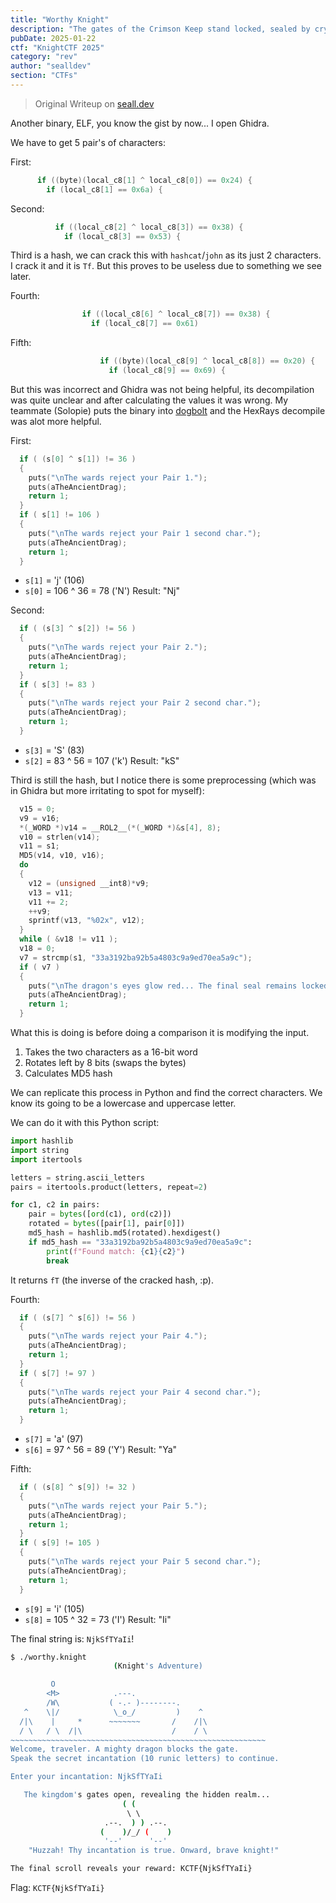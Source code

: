 ```yaml
---
title: "Worthy Knight"
description: "The gates of the Crimson Keep stand locked, sealed by cryptic runes from ages past. Many challengers have tested their might against these ancient wards—yet all were found wanting. Will you speak the correct incantation and earn the Keep’s hidden treasures? Prove your valor and stand among legends… if you truly are a Worthy Knight."
pubDate: 2025-01-22
ctf: "KnightCTF 2025"
category: "rev"
author: "sealldev"
section: "CTFs"
---
```


> Original Writeup on [seall.dev](https://seall.dev/posts/knightctf2025#worthy-knight)

Another binary, ELF, you know the gist by now... I open Ghidra.

We have to get 5 pair's of characters:

First:
```c
      if ((byte)(local_c8[1] ^ local_c8[0]) == 0x24) {
        if (local_c8[1] == 0x6a) {
```

Second:
```c
          if ((local_c8[2] ^ local_c8[3]) == 0x38) {
            if (local_c8[3] == 0x53) {
```

Third is a hash, we can crack this with `hashcat`/`john` as its just 2 characters. I crack it and it is `Tf`. But this proves to be useless due to something we see later.

Fourth:
```c
                if ((local_c8[6] ^ local_c8[7]) == 0x38) {
                  if (local_c8[7] == 0x61) 
```

Fifth:
```c
                    if ((byte)(local_c8[9] ^ local_c8[8]) == 0x20) {
                      if (local_c8[9] == 0x69) {
```

But this was incorrect and Ghidra was not being helpful, its decompilation was quite unclear and after calculating the values it was wrong. My teammate (Solopie) puts the binary into [dogbolt](https://dogbolt.org/) and the HexRays decompile was alot more helpful.

First:
```c
  if ( (s[0] ^ s[1]) != 36 )
  {
    puts("\nThe wards reject your Pair 1.");
    puts(aTheAncientDrag);
    return 1;
  }
  if ( s[1] != 106 )
  {
    puts("\nThe wards reject your Pair 1 second char.");
    puts(aTheAncientDrag);
    return 1;
  }
```
- `s[1]` = 'j' (106)
- `s[0]` = 106 ^ 36 = 78 ('N')
Result: "Nj"


Second: 
```c
  if ( (s[3] ^ s[2]) != 56 )
  {
    puts("\nThe wards reject your Pair 2.");
    puts(aTheAncientDrag);
    return 1;
  }
  if ( s[3] != 83 )
  {
    puts("\nThe wards reject your Pair 2 second char.");
    puts(aTheAncientDrag);
    return 1;
  }
```
- `s[3]` = 'S' (83)
- `s[2]` = 83 ^ 56 = 107 ('k')
Result: "kS"

Third is still the hash, but I notice there is some preprocessing (which was in Ghidra but more irritating to spot for myself):
```c
  v15 = 0;
  v9 = v16;
  *(_WORD *)v14 = __ROL2__(*(_WORD *)&s[4], 8);
  v10 = strlen(v14);
  v11 = s1;
  MD5(v14, v10, v16);
  do
  {
    v12 = (unsigned __int8)*v9;
    v13 = v11;
    v11 += 2;
    ++v9;
    sprintf(v13, "%02x", v12);
  }
  while ( &v18 != v11 );
  v18 = 0;
  v7 = strcmp(s1, "33a3192ba92b5a4803c9a9ed70ea5a9c");
  if ( v7 )
  {
    puts("\nThe dragon's eyes glow red... The final seal remains locked.");
    puts(aTheAncientDrag);
    return 1;
  }
```

What this is doing is before doing a comparison it is modifying the input. 
1. Takes the two characters as a 16-bit word
2. Rotates left by 8 bits (swaps the bytes)
3. Calculates MD5 hash

We can replicate this process in Python and find the correct characters. We know its going to be a lowercase and uppercase letter.

We can do it with this Python script:
```python
import hashlib
import string
import itertools

letters = string.ascii_letters
pairs = itertools.product(letters, repeat=2)

for c1, c2 in pairs:
    pair = bytes([ord(c1), ord(c2)])
    rotated = bytes([pair[1], pair[0]])
    md5_hash = hashlib.md5(rotated).hexdigest()
    if md5_hash == "33a3192ba92b5a4803c9a9ed70ea5a9c":
        print(f"Found match: {c1}{c2}")
        break
```

It returns `fT` (the inverse of the cracked hash, :p).

Fourth:
```c
  if ( (s[7] ^ s[6]) != 56 )
  {
    puts("\nThe wards reject your Pair 4.");
    puts(aTheAncientDrag);
    return 1;
  }
  if ( s[7] != 97 )
  {
    puts("\nThe wards reject your Pair 4 second char.");
    puts(aTheAncientDrag);
    return 1;
  }
```
- `s[7]` = 'a' (97)
- `s[6]` = 97 ^ 56 = 89 ('Y')
Result: "Ya"

Fifth:
```c
  if ( (s[8] ^ s[9]) != 32 )
  {
    puts("\nThe wards reject your Pair 5.");
    puts(aTheAncientDrag);
    return 1;
  }
  if ( s[9] != 105 )
  {
    puts("\nThe wards reject your Pair 5 second char.");
    puts(aTheAncientDrag);
    return 1;
  }
```
- `s[9]` = 'i' (105)
- `s[8]` = 105 ^ 32 = 73 ('I')
Result: "Ii"

The final string is: `NjkSfTYaIi`!

```bash
$ ./worthy.knight 
                       (Knight's Adventure)                

         O                                              
        <M>            .---.                            
        /W\           ( -.- )--------.                  
   ^    \|/            \_o_/         )    ^             
  /|\    |     *      ~~~~~~~       /    /|\            
  / \   / \  /|\                    /    / \            
~~~~~~~~~~~~~~~~~~~~~~~~~~~~~~~~~~~~~~~~~~~~~~~~~~~~~~~~~
Welcome, traveler. A mighty dragon blocks the gate.
Speak the secret incantation (10 runic letters) to continue.

Enter your incantation: NjkSfTYaIi

   The kingdom's gates open, revealing the hidden realm...    
                         ( (                                 
                          \ \                                
                     .--.  ) ) .--.                         
                    (    )/_/ (    )                        
                     '--'      '--'                         
    "Huzzah! Thy incantation is true. Onward, brave knight!" 

The final scroll reveals your reward: KCTF{NjkSfTYaIi}
```

Flag: `KCTF{NjkSfTYaIi}`